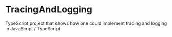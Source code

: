 # TracingAndLogging
TypeScript project that shows how one could implement tracing and logging in JavaScript / TypeScript
